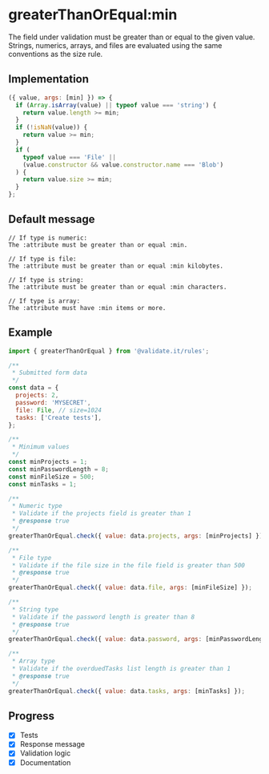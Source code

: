 # greaterThanOrEqual:min

The field under validation must be greater than or equal to the given value. Strings, numerics, arrays, and files are evaluated using the same conventions as the size rule.

## Implementation

```js
({ value, args: [min] }) => {
  if (Array.isArray(value) || typeof value === 'string') {
    return value.length >= min;
  }
  if (!isNaN(value)) {
    return value >= min;
  }
  if (
    typeof value === 'File' ||
    (value.constructor && value.constructor.name === 'Blob')
  ) {
    return value.size >= min;
  }
};
```

## Default message

```text
// If type is numeric:
The :attribute must be greater than or equal :min.

// If type is file:
The :attribute must be greater than or equal :min kilobytes.

// If type is string:
The :attribute must be greater than or equal :min characters.

// If type is array:
The :attribute must have :min items or more.
```

## Example

```js
import { greaterThanOrEqual } from '@validate.it/rules';

/**
 * Submitted form data
 */
const data = {
  projects: 2,
  password: 'MYSECRET',
  file: File, // size=1024
  tasks: ['Create tests'],
};

/**
 * Minimum values
 */
const minProjects = 1;
const minPasswordLength = 8;
const minFileSize = 500;
const minTasks = 1;

/**
 * Numeric type
 * Validate if the projects field is greater than 1
 * @response true
 */
greaterThanOrEqual.check({ value: data.projects, args: [minProjects] });

/**
 * File type
 * Validate if the file size in the file field is greater than 500
 * @response true
 */
greaterThanOrEqual.check({ value: data.file, args: [minFileSize] });

/**
 * String type
 * Validate if the password length is greater than 8
 * @response true
 */
greaterThanOrEqual.check({ value: data.password, args: [minPasswordLength] });

/**
 * Array type
 * Validate if the overduedTasks list length is greater than 1
 * @response true
 */
greaterThanOrEqual.check({ value: data.tasks, args: [minTasks] });
```

## Progress

- [x] Tests
- [x] Response message
- [x] Validation logic
- [x] Documentation
